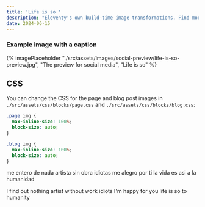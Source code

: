 ```yaml
---
title: 'Life is so '
description: "Eleventy's own build-time image transformations. Find more info on11ty.dev/docs/plugins/image/ and edit settings in config-folder —"
date: 2024-06-15
---
```

### Example image with a caption

{% imagePlaceholder "./src/assets/images/social-preview/life-is-so-preview.jpg", "The preview for social media", "Life is so" %}

## CSS

You can change the CSS for the page and blog post images in `./src/assets/css/blocks/page.css` and `./src/assets/css/blocks/blog.css`:

```css
.page img {
  max-inline-size: 100%;
  block-size: auto;
}

.blog img {
  max-inline-size: 100%;
  block-size: auto;
}
```
me entero de nada
artista sin obra
idiotas
me alegro por ti
la vida es asi
a la humanidad

I find out nothing
artist without work
idiots
I'm happy for you
life is so
to humanity
